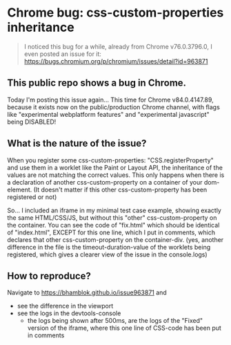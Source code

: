 
# Chrome bug: css-custom-properties inheritance

> I noticed this bug for a while, already from Chrome v76.0.3796.0, I even posted an issue for it: https://bugs.chromium.org/p/chromium/issues/detail?id=963871

## This public repo shows a bug in Chrome.

Today I'm posting this issue again... This time for Chrome v84.0.4147.89, because it exists now on the public/production Chrome channel, with flags like "experimental webplatform features" and "experimental javascript" being DISABLED!

## What is the nature of the issue?

When you register some css-custom-properties: "CSS.registerProperty" and use them in a worklet like the Paint or Layout API, the inheritance of the values are not matching the correct values. This only happens when there is a declaration of another css-custom-property on a container of your dom-element.
(It doesn't matter if this other css-custom-property has been registered or not)

So... I included an iframe in my minimal test case example, showing exactly the same HTML/CSS/JS, but without this "other" css-custom-property on the container. You can see the code of "fix.html" which should be identical of "index.html", EXCEPT for this one line, which I put in comments, which declares that other css-custom-property on the container-div. (yes, another difference in the file is the timeout-duration-value of the worklets being registered, which gives a clearer view of the issue in the console.logs)

## How to reproduce?

Navigate to https://bhamblok.github.io/issue963871 and
- see the difference in the viewport
- see the logs in the devtools-console
  - the logs being shown after 500ms, are the logs of the "Fixed" version of the iframe, where this one line of CSS-code has been put in comments
